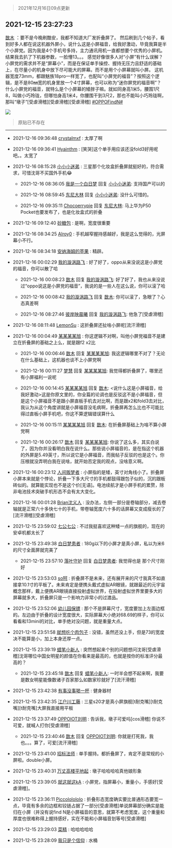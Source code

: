 > 2021年12月16日09点更新
<link rel="stylesheet" href="https://cdn.jsdelivr.net/gh/taotie6/sampleJSON@main/css/photo_show.css">
<meta name="referrer" content="no-referrer" />


 ## 2021-12-15 23:27:23 

 [㪚木](https://www.coolapk.com/feed/32153923?shareKey=YzMyMjVjNTAxNzUwNjFiYTExOGI~) ：要不是今晚刷酷安，我都不知道大厂发折叠屏了。
然后刷到几个帖子，看到好多人都在说这机器外屏小，说什么这是小屏福音，给我好激动，毕竟我算是半个小屏党。因为我是4个手机号多持，主力通讯用机一直都想要个优秀的小屏机。
结果我去扒了下机器参数，一脸懵13。。。<!--break-->
感觉好像很多人对“小屏”有什么误解？
小屏党的需求并不是“屏幕小”，而是在保证单手操控、握持无压力且舒适的基础上，在尽量小的机身中放下尽可能大的屏幕。而不是用个小屏幕就叫小屏。
这机器宽度73mm，都跟魅族18pro一样宽了，也配叫“小屏党的福音”？按照这个逻辑，是不是80㎜宽的机身里放一个4寸屏幕，也可以称为“迷你屏党的福音啊”？
什么小屏党的福音，就特么是个小屏幕的矮胖子嘛。就如同身高1米5，腰围1尺8，叫做小巧玲珑，但哪怕身高1米4，你腰围干到3尺2，那也不能叫小巧玲珑啊，那叫“墩子”[受虐滑稽][受虐滑稽][受虐滑稽] <a class="feed-link-tag" href="/t/OPPOFindN?type=0">#OPPOFindN#</a> 

<div class="album">
<img class="img-item" src="https://image.coolapk.com/feed/2021/1215/23/1081091_7a873d38_2042_1131_459@908x869.jpeg" />
</div>

> 原贴已不存在 

 ------- 

- 2021-12-16 09:36:48 [crystalmxf](uid=3713962) : 太厚了啊 

- 2021-12-16 09:36:41 [Hyainthm](uid=3081193) : [笑哭]这个单手用应该还没fold3好用呢吧。。太宽了 

- 2021-12-16 08:15:28 [小小小迷弟](uid=1846299) : 三星那个化妆盒折叠屏就挺好的，符合需求，可惜沈哥不买国外手机😂 

    - 2021-12-16 08:36:05 [我是一个白日梦](uid=1468834) 回复 [小小小迷弟](uid=1846299): 支持国产可以的 

    - 2021-12-16 08:59:45 [东尼大林](uid=1612569) 回复 [小小小迷弟](uid=1846299): 没什么可惜的。 

    - 2021-12-16 09:35:11 [Chocoerrypie](uid=3980426) 回复 [东尼大林](uid=1612569): 马上华为P50 Pocket也要发布了，也是化妆盒式的折叠 

- 2021-12-16 09:12:40 [砂糖包](uid=3312879) : 是啊，宽度很重要 

- 2021-12-16 08:34:25 [Alroy0](uid=1920804) : 手机越窄握持感越好，我是这么觉得的，光屏幕小不行。 

- 2021-12-16 08:34:18 [安纳海姆的苹果](uid=4139227) : 精辟。 

- 2021-12-16 00:02:29 [我的漩涡路飞](uid=2827780) : 好了好了，oppo从来没说这是小屏党的福音，你可以散了哈 

    - 2021-12-16 00:08:23 [㪚木](uid=1081091) 回复 [我的漩涡路飞](uid=2827780): 好了好了，我也从来没说过“oppo说这是小屏党的福音”，我说的是一些人在这么说，你可以滚了哈 

    - 2021-12-16 00:08:42 [我的漩涡路飞](uid=2827780) 回复 [㪚木](uid=1081091): 你可以滚了，急眼了？心态真差啊 

    - 2021-12-16 08:27:46 [彼岸映晨曦](uid=2979045) 回复 [我的漩涡路飞](uid=2827780): 他急了[受虐滑稽] 

- 2021-12-16 08:11:48 [LemonSu](uid=2774134) : 这折叠屏还扯啥小屏呢[流汗滑稽] 

- 2021-12-16 00:04:49 [某某某某旭](uid=3756317) : 你这逻辑不对啊，叫他小屏党福音不是建立在折叠屏的基础之上么，就是跟f2 x2比 

    - 2021-12-16 00:06:46 [㪚木](uid=1081091) 回复 [某某某某旭](uid=3756317): 我这逻辑哪里不对了？无论在什么基础上，这机器也谈不上小屏党啊 

    - 2021-12-16 00:11:27 [梦慧](uid=3752449) 回复 [某某某某旭](uid=3756317): 我觉得都折叠屏了，哪里还有小屏福利一说呢 

    - 2021-12-16 00:14:45 [某某某某旭](uid=3756317) 回复 [㪚木](uid=1081091): &lt;说什么这是小屏福音，给我好激动&gt;这是你原文里的，你全篇的论调也是反驳这不是小屏福音，但是这个小屏福音不是跟小屏直板手机去对比啊，而是跟x2和fold3去对比，我认为从这个角度讲就是小屏福音没毛病啊，折叠屏再怎么比也不可能比得过直板小屏手机吧，你这不算逻辑错误算什么 

    - 2021-12-16 00:15:11 [某某某某旭](uid=3756317) 回复 [㪚木](uid=1081091): 在折叠屏基础上为啥不算小屏党啊 

    - 2021-12-16 00:26:17 [㪚木](uid=1081091) 回复 [某某某某旭](uid=3756317): 你说了这么多，其实白说了，因为你并没看明白我在说什么。那些说小屏福音的，是在指这个机器的外屏是5.49英寸，所以说它是小屏福音，而我帖子反驳的也是这个。你压根就没弄明白我在说啥，就开始否定我的观点，没啥意义啊。 

- 2021-12-16 00:23:12 [人间贩梦者](uid=2446972) : 小屏指的是矮，英寸对角线小了。折叠屏小屏本来就是个悖论，折叠一下多大尺寸的手机都鼓得跟包子似的，沉的跟板砖似的。就算能实现也不是这个价[无语]。电池续航才是小屏手机的累赘，除非电池技术突破手机形态不会有太大变化。 

- 2021-12-16 00:01:28 [Brian沈义人](uid=886080) : 没办法，左侧一部分是卷轴部分，减去卷轴就是正常六十多快七十的手机，带卷轴宽度六十多的话屏幕又变成瘦长的了[流汗滑稽][受虐滑稽] 

- 2021-12-15 23:59:02 [七公七公](uid=1763604) : 不过我挺喜欢这种矮一点的旗舰的，现在的安卓机都太长了 

- 2021-12-15 23:49:38 [白日梦患者](uid=533502) : 180g以下的小屏才是真小屏，私以为米6的尺寸全面屏就完美了 

    - 2021-12-15 23:57:10 [落叶守护](uid=1530447) 回复 [白日梦患者](uid=533502): 我觉得也是  那个尺寸刚好 

- 2021-12-15 23:53:03 [so呵](uid=560787) : 折叠屏不是未来，还有展开来的尺寸我真不如直接拿10.1寸的平板了。未来肯定是便携头戴式虚拟AR眼镜，就跟最近的元宇宙概念那样，戴上便携AR眼镜直接投射虚拟世界，在投射虚拟世界里要多大的屏幕就多大，折叠屏只是一个影响力非常小的过渡品。 

- 2021-12-15 23:52:06 [幼儿园保镖](uid=3466868) : 那个不是屏幕尺寸，宽度要加上左面边框的。左边由于折叠的设计宽度很大，实际屏幕大小绝对68.69的样子，你可以看看和13mini的对比，单手绝对没问题，就是重量大点。 

- 2021-12-15 23:51:58 [就想吃个肉包子](uid=1555073) : 没错，虽然还没上手，但是73的宽度决不能算是小，加上本身还厚一点。 

- 2021-12-15 23:39:19 [蜡笔小新人](uid=4236945) : 突然想起来个别的问题想问沈哥[受虐滑稽]沈哥哪位中国女明星的颜值在你看来是最高的，也就是按你的标准评分最高的？ 

    - 2021-12-15 23:45:18 [㪚木](uid=1081091) 回复 [蜡笔小新人](uid=4236945): 一时半会想不起来啊，我要是数女明星能像数诸子百家那么如数家珍就好了[流汗滑稽] 

- 2021-12-15 23:42:38 [有事没事喝一杯](uid=1914823) : 健身器材 

- 2021-12-15 23:42:35 [江户川工藤](uid=708569) : 三星s20才是真小屏旗舰[t耐克嘴][t耐克嘴][t耐克嘴]大屏我直接用平板 

- 2021-12-15 23:37:49 [OPPOIOT刘明](uid=4120174) : 告诉我，墩子可爱吗[cos滑稽]
你说不可爱，就喊人打你[受虐滑稽] 

    - 2021-12-15 23:40:46 [㪚木](uid=1081091) 回复 [OPPOIOT刘明](uid=4120174): 你就是打死我，我也。。。算了，可爱[流汗滑稽] 

- 2021-12-15 23:41:00 [招标法师](uid=543892) : 单手握持。都折叠屏了，肯定不是常规的小屏啦。double小屏。 

- 2021-12-15 23:40:31 [万丈高楼平地起](uid=4969355) : 墩子哈哈哈哈真他娘形象 

- 2021-12-15 23:39:05 [就这就这kA](uid=12321265) : 小屏党，指屏幕小，重量小，手感好[受虐滑稽]。 

- 2021-12-15 23:36:11 [Piccololololo](uid=1125866) : 折叠形态宽度确实要比普通形态要宽一点，毕竟有多余的边框和铰链占据了一部分[受虐滑稽]单说屏幕部分确实是能归在小屏（并没有说find N是小屏福音的意思，就算不考虑宽度，这个重量和厚度也很难称得上握持感好，实在不能和小屏福音划等号[受虐滑稽] 

- 2021-12-15 23:29:03 [菜精](uid=2075001) : 哈哈哈哈哈 

- 2021-12-15 23:28:09 [我只是个信仰](uid=2073530) : 水桶 


